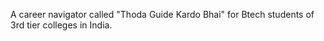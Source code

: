 A career navigator called "Thoda Guide Kardo Bhai" for Btech students of 3rd tier colleges in India.
